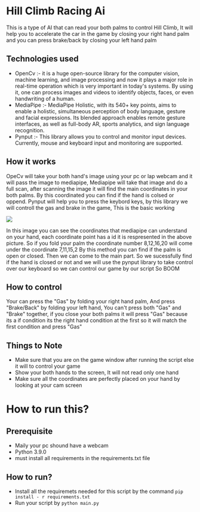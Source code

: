 # Hill Climb Racing Ai

This is a type of AI that can read your both palms to control Hill Climb, It will help you to accelerate the car in the game by closing your right hand palm and you can press brake/back by closing your left hand palm 


## Technologies used

- OpenCv :- it is a huge open-source library for the computer vision, machine learning, and image processing and now it plays a major role in real-time operation which is very important in today's systems. By using it, one can process images and videos to identify objects, faces, or even handwriting of a human.
- MediaPipe :-  MediaPipe Holistic, with its 540+ key points, aims to enable a holistic, simultaneous perception of body language, gesture and facial expressions. Its blended approach enables remote gesture interfaces, as well as full-body AR, sports analytics, and sign language recognition.
- Pynput :- This library allows you to control and monitor input devices. Currently, mouse and keyboard input and monitoring are supported.
## How it works

OpeCv will take your both hand's image using your pc or lap webcam and it will pass the image to mediapipe, Mediapipe will take that image and do a full scan, after scanning the image it will find the main coordinates in your both palms. By this coordinated you can find if the hand is colsed or oppend. Pynput will help you to press the keybord keys, by this library we will controll the gas and brake in the game,  This is the basic working

<img src="https://1nwu8i3sj55rdbw4k4fm55i1-wpengine.netdna-ssl.com/wp-content/uploads/2021/04/1_fMBLvkdLbg0MEfv7KbJZjQ.png" />


In this image you can see the coordinates that mediapipe can understand on your hand, each coordinate point has a id it is respresented in the above picture. So if you fold your palm the coordinate number 8,12,16,20 will come under the coordinate 7,11,15,2 By this method you can find if the palm is open or closed. Then we can come to the main part. So we sucessfully find if the hand is closed or not and we will use the pynput library to take control over our keyboard so we can control our game by our script So BOOM 

 ## How to control

Your can press the "Gas" by folding your right hand palm, And press "Brake/Back" by folding your left hand, You can't press both "Gas" and "Brake" together, if you close your both palms it will press "Gas" because its a if condition its the right hand condition at the first so it will match the first condition and press "Gas"


## Things to Note


- Make sure that you are on the game window after running the script else it will to control your game
- Show your both hands to the screen, It will not read only one hand
- Make sure all the coordinates are perfectly placed on your hand by looking at your cam screen


# How to  run this?

## Prerequisite
- Maily your pc shound have a webcam
- Python 3.9.0
- must install all requirements in the requirements.txt file

## How to run?

- Install all the requiremets needed for this script by the command ```pip install - r requirements.txt```
- Run your script by ```python main.py```

 

